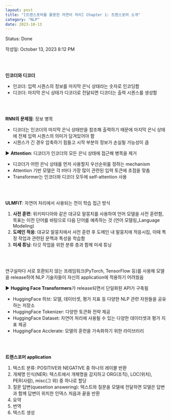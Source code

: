 ```yaml
---
layout: post
title: "[트랜스포머를 활용한 자연어 처리] Chapter 1: 트랜스포머 소개"
category: "NLP"
date: 2023-10-13
---
```




Status: Done

작성일: October 13, 2023 8:12 PM

<br>
<br>


**인코더와 디코더**

- 인코더: 입력 시퀀스의 정보를 마지막 은닉 상태라는 숫자로 인코딩함
- 디코더: 마지막 은닉 상태가 디코더로 전달되면 디코더는 출력 시퀀스를 생성함
 
<br>
<br>

**RNN의 문제점**: 정보 병목

- 디코더는 인코더의 마지막 은닉 상태만을 참조해 출력하기 때문에 마지막 은닉 상태에 전체 입력 시퀀스의 의미가 담겨있어야 함
- 시퀀스가 긴 경우 압축하기 힘들고 시작 부분의 정보가 손실될 가능성이 큼

▶️ **Attention**: 디코더가 인코더의 모든 은닉 상태에 접근해 병목을 제거

- 디코더가 어떤 은닉 상태를 먼저 사용할지 우선순위를 정하는 mechanism
- Attention 기반 모델은 각 t마다 가장 많이 관련된 입력 토큰에 초점을 맞춤
- Transformer는 인코더와 디코더 모두에 self-attention 사용


<br>
<br>


**ULMFiT**: 자연어 처리에서 사용되는 전이 학습 접근 방식

1. **사전 훈련**: 위키피디아와 같은 대규모 말뭉치를 사용하여 언어 모델을 사전 훈련함, 목표는 이전 단어를 바탕으로 다음 단어를 예측하는 것 (언어 모델링_Language Modeling)
2. **도메인 적응**: 대규모 말뭉치에서 사전 훈련 후 도메인 내 말뭉치에 적응시킴, 이때 특정 작업과 관련된 문맥과 특성을 학습함
3. **미세 튜닝**: 타깃 작업을 위한 분류 층과 함께 미세 튜닝

<br>
<br>


연구실마다 서로 호환되지 않는 프레임워크(PyTorch, TensorFlow 등)를 사용해 모델을 release하여 NLP 기술자들이 자신의 application에 적용하기 어려웠음

▶️ **Hugging Face Transformers**가 release되면서 단일화된 API가 구축됨

- HuggingFace 허브: 모델, 데이터셋, 평가 지표 등 다양한 NLP 관련 자원들을 공유하는 저장소
- HuggingFace Tokenizer: 다양한 토큰화 전략 제공
- HuggingFace Dataset: 자연어 처리에 사용될 수 있는 다양한 데이터셋과 평가 지표 제공
- HuggingFace Acclerate: 모델의 훈련을 가속화하기 위한 라이브러리


<br>
<br>


**트랜스포머 application**

1. 텍스트 분류: POSITIVE와 NEGATIVE 중 하나의 레이블 반환
2. 개체명 인식(NER): 텍스트에서 개체명을 감지하고 ORG(조직), LOC(위치), PER(사람), misc(그 외) 중 하나로 할당
3. 질문 답변(quesetion answering): 텍스트와 질문을 모델에 전달하면 모델은 답변과 함께 답변이 위치한 인덱스 처음과 끝을 반환
4. 요약
5. 번역
6. 텍스트 생성